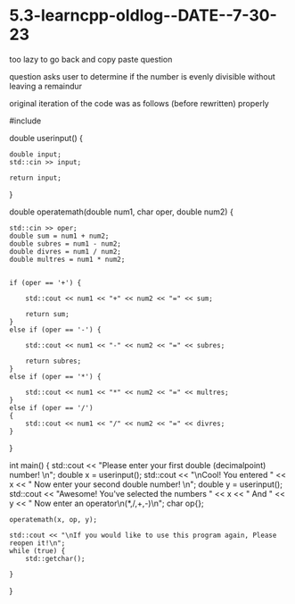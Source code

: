 # 5.3-learncpp-oldlog--DATE--7-30-23


too lazy to go back and copy paste question


question asks user to determine if the number is evenly divisible without leaving a remaindur

original iteration of the code was as follows (before rewritten) properly








#include <iostream>

double userinput() {

    double input;
    std::cin >> input;

    return input;
}


double operatemath(double num1, char oper, double num2) {

    std::cin >> oper;
    double sum = num1 + num2;
    double subres = num1 - num2;
    double divres = num1 / num2;
    double multres = num1 * num2;


    if (oper == '+') {

        std::cout << num1 << "+" << num2 << "=" << sum;

        return sum;
    }
    else if (oper == '-') {

        std::cout << num1 << "-" << num2 << "=" << subres;

        return subres;
    }
    else if (oper == '*') {

        std::cout << num1 << "*" << num2 << "=" << multres;
    }
    else if (oper == '/')
    {
        std::cout << num1 << "/" << num2 << "=" << divres;
    }

}


int main() {
    std::cout << "Please enter your first double (decimalpoint) number! \n";
    double x = userinput();
    std::cout << "\nCool! You entered " << x << " Now enter your second double number! \n";
    double y = userinput();
    std::cout << "Awesome! You've selected the numbers " << x << " And " << y << " Now enter an operator\n(*,/,+,-)\n";
    char op{};

    operatemath(x, op, y);

    std::cout << "\nIf you would like to use this program again, Please reopen it!\n";
    while (true) {
        std::getchar();

    }
}
